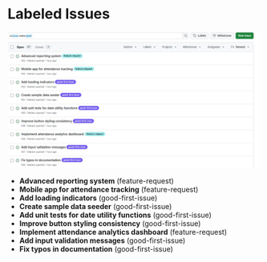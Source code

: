# Labeled Issues

![issues](issues.jpg)
- **Advanced reporting system** (feature-request)
- **Mobile app for attendance tracking** (feature-request)
- **Add loading indicators** (good-first-issue)
- **Create sample data seeder** (good-first-issue)
- **Add unit tests for date utility functions** (good-first-issue)
- **Improve button styling consistency** (good-first-issue)
- **Implement attendance analytics dashboard** (feature-request)
- **Add input validation messages** (good-first-issue)
- **Fix typos in documentation** (good-first-issue)
